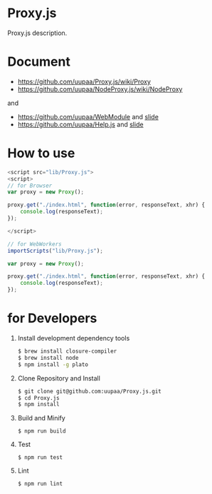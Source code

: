 Proxy.js
=========

Proxy.js description.

# Document

- https://github.com/uupaa/Proxy.js/wiki/Proxy
- https://github.com/uupaa/NodeProxy.js/wiki/NodeProxy

and

- https://github.com/uupaa/WebModule and [slide](http://uupaa.github.io/Slide/slide/WebModule/index.html)
- https://github.com/uupaa/Help.js and [slide](http://uupaa.github.io/Slide/slide/Help.js/index.html)

# How to use

```js
<script src="lib/Proxy.js">
<script>
// for Browser
var proxy = new Proxy();

proxy.get("./index.html", function(error, responseText, xhr) {
    console.log(responseText);
});

</script>
```

```js
// for WebWorkers
importScripts("lib/Proxy.js");

var proxy = new Proxy();

proxy.get("./index.html", function(error, responseText, xhr) {
    console.log(responseText);
});
```


# for Developers

1. Install development dependency tools

    ```sh
    $ brew install closure-compiler
    $ brew install node
    $ npm install -g plato
    ```

2. Clone Repository and Install

    ```sh
    $ git clone git@github.com:uupaa/Proxy.js.git
    $ cd Proxy.js
    $ npm install
    ```

3. Build and Minify

    `$ npm run build`

4. Test

    `$ npm run test`

5. Lint

    `$ npm run lint`


